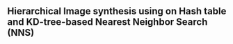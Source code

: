 ## Hierarchical Image synthesis using on Hash table and KD-tree-based Nearest Neighbor Search (NNS)
